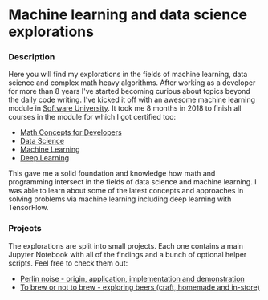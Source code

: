# Machine learning and data science explorations

### Description

Here you will find my explorations in the fields of machine learning, data science and complex math heavy algorithms. After working as a developer for more than 8 years I've started becoming curious about topics beyond the daily code writing. I've kicked it off with an awesome machine learning module in [Software University](https://softuni.bg/modules/42). It took me 8 months in 2018 to finish all courses in the module for which I got certified too:

* [Math Concepts for Developers](https://softuni.bg/certificates/details/55425/210445c6)
* [Data Science](https://softuni.bg/certificates/details/56994/54f98910)
* [Machine Learning](https://softuni.bg/certificates/details/58497/d31e356e)
* [Deep Learning](https://softuni.bg/certificates/details/61430/5895cd25)

This gave me a solid foundation and knowledge how math and programming intersect in the fields of data science and machine learning. I was able to learn about some of the latest concepts and approaches in solving problems via machine learning including deep learning with TensorFlow.

### Projects

The explorations are split into small projects. Each one contains a main Jupyter Notebook with all of the findings and a bunch of optional helper scripts. Feel free to check them out:

* [Perlin noise - оrigin, аpplication, implementation and demonstration](01-perlin-noise/perlin-noise.ipynb)
* [To brew or not to brew - exploring beers (craft, homemade and in-store)](02-to-brew-or-not-to-brew/to-brew-or-not-to-brew.ipynb)

